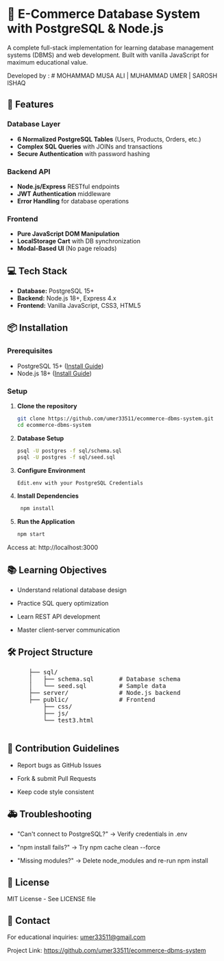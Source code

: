 # 🛒 E-Commerce Database System with PostgreSQL & Node.js

A complete full-stack implementation for learning database management systems (DBMS) and web development. Built with vanilla JavaScript for maximum educational value.

Developed by : # MOHAMMAD MUSA ALI | MUHAMMAD UMER | SAROSH ISHAQ

## 🚀 Features

### Database Layer
- **6 Normalized PostgreSQL Tables** (Users, Products, Orders, etc.)
- **Complex SQL Queries** with JOINs and transactions
- **Secure Authentication** with password hashing

### Backend API
- **Node.js/Express** RESTful endpoints
- **JWT Authentication** middleware
- **Error Handling** for database operations

### Frontend
- **Pure JavaScript DOM Manipulation**
- **LocalStorage Cart** with DB synchronization
- **Modal-Based UI** (No page reloads)

## 💻 Tech Stack
- **Database:** PostgreSQL 15+
- **Backend:** Node.js 18+, Express 4.x
- **Frontend:** Vanilla JavaScript, CSS3, HTML5

## 📦 Installation

### Prerequisites
- PostgreSQL 15+ ([Install Guide](https://www.postgresql.org/download/))
- Node.js 18+ ([Install Guide](https://nodejs.org/))

### Setup
1. **Clone the repository**
    ```bash
    git clone https://github.com/umer33511/ecommerce-dbms-system.git
    cd ecommerce-dbms-system
2. **Database Setup**
    ```bash
    psql -U postgres -f sql/schema.sql
    psql -U postgres -f sql/seed.sql
3. **Configure Environment**
   ```bash
   Edit.env with your PostgreSQL Credentials

4. **Install Dependencies**
   ```bash
    npm install
5. **Run the Application**
    ```bash
    npm start
Access at: http://localhost:3000

## 📚 Learning Objectives
- Understand relational database design

- Practice SQL query optimization

- Learn REST API development

- Master client-server communication

## 🛠️ Project Structure
<pre>
      ├── sql/
      │   ├── schema.sql       # Database schema
      │   └── seed.sql         # Sample data
      ├── server/              # Node.js backend
      ├── public/              # Frontend
          ├── css/
          ├── js/
          └── test3.html
 </pre>
      
## 🤝 Contribution Guidelines
- Report bugs as GitHub Issues

- Fork & submit Pull Requests

- Keep code style consistent

## 🚑 Troubleshooting
- "Can't connect to PostgreSQL?" → Verify credentials in .env

- "npm install fails?" → Try npm cache clean --force

- "Missing modules?" → Delete node_modules and re-run npm install

## 📜 License
MIT License - See LICENSE file

## 📧 Contact
For educational inquiries: umer33511@gmail.com

Project Link: https://github.com/umer33511/ecommerce-dbms-system
